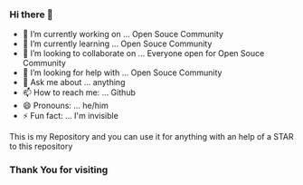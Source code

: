 ### Hi there 👋

<!--
**KudoLoneWolf/KudoLOneWOlf** is a ✨ _special_ ✨ repository because its `README.md` (this file) appears on your GitHub profile.

Here are some ideas to get you started:
-->


- 🔭 I’m currently working on ... Open Souce Community
- 🌱 I’m currently learning ... Open Souce Community
- 👯 I’m looking to collaborate on ... Everyone open for Open Souce Community
- 🤔 I’m looking for help with ... Open Souce Community
- 💬 Ask me about ... anything
- 📫 How to reach me: ... Github
- 😄 Pronouns: ... he/him
- ⚡ Fun fact: ... I'm invisible

This is my Repository and you can use it for anything with an help of a STAR to this repository

### Thank You for visiting
